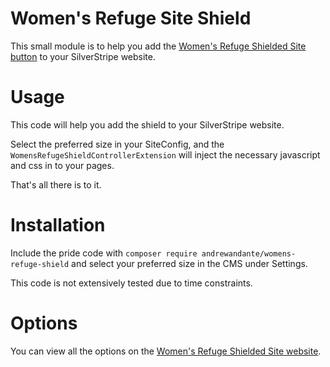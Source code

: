 # Women's Refuge Site Shield

This small module is to help you add the [Women's Refuge Shielded Site button](https://shielded.co.nz/) to your SilverStripe website.

# Usage

This code will help you add the shield to your SilverStripe website.

Select the preferred size in your SiteConfig, and the `WomensRefugeShieldControllerExtension` will inject the necessary javascript and css in to your pages.

That's all there is to it.

# Installation

Include the pride code with `composer require andrewandante/womens-refuge-shield` and select your preferred size in the CMS under Settings.

This code is not extensively tested due to time constraints.

# Options

You can view all the options on the [Women's Refuge Shielded Site website](https://shielded.co.nz/).
